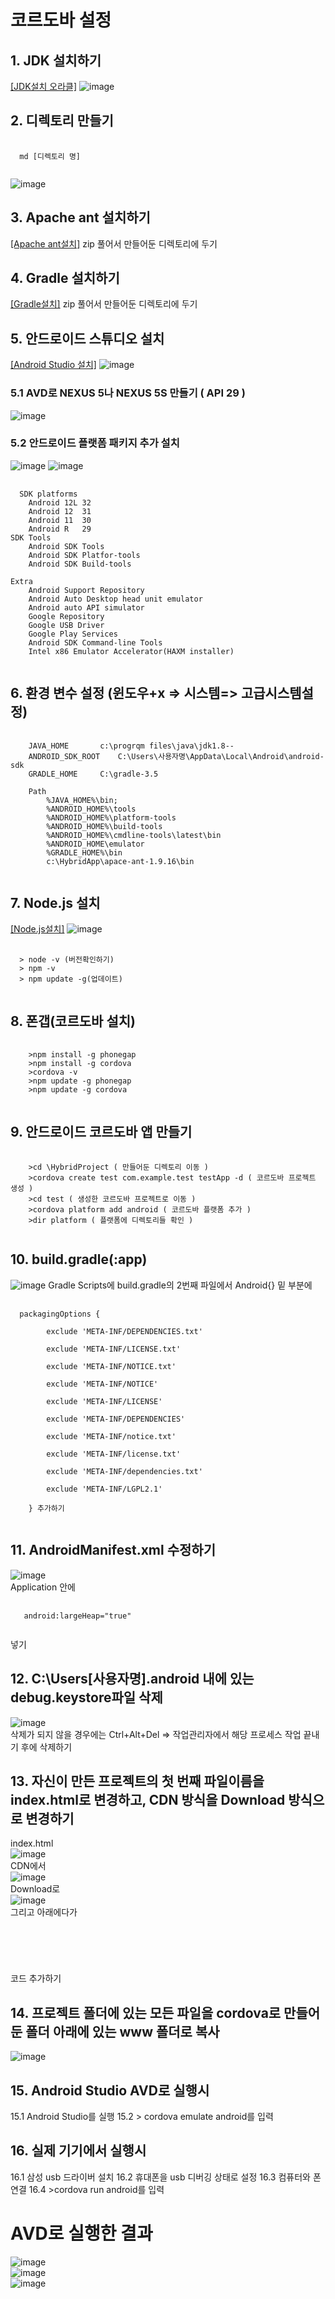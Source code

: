 # 코르도바 설정

## 1. JDK 설치하기
[[JDK설치 오라클]](https://www.oracle.com/kr/java/technologies/javase/javase8-archive-downloads.html)
![image](https://user-images.githubusercontent.com/94514664/204339616-afb1dcc3-4552-43f3-9cdb-25363d87e25c.png)

## 2. 디렉토리 만들기
<pre>
  <code>
  md [디렉토리 명]
  </code>
</pre>
![image](https://user-images.githubusercontent.com/94514664/204341649-e1e44c9c-525c-4394-b42d-7847d9edfd7a.png)

## 3. Apache ant 설치하기
[[Apache ant설치]](https://ant.apache.org/bindownload.cgi)
zip 풀어서 만들어둔 디렉토리에 두기

## 4. Gradle 설치하기
[[Gradle설치]](https://gradle.org/releases/)
zip 풀어서 만들어둔 디렉토리에 두기

## 5. 안드로이드 스튜디오 설치
[[Android Studio 설치]](https://developer.android.com/studio?gclid=Cj0KCQiA1ZGcBhCoARIsAGQ0kkqlYNEvfjGG-u08JWsbA7E9dTOs6sA8fT_wgGn3nzSHCYR6yCagOBQaAiktEALw_wcB&gclsrc=aw.ds)
![image](https://github.com/WW3DEF/Cordova-App/blob/main/image/AndroidStudio.png)
### 5.1 AVD로 NEXUS 5나 NEXUS 5S 만들기 ( API 29 ) 
![image](https://user-images.githubusercontent.com/94514664/204344362-9b5ad111-487f-43a5-8d40-714b8820f466.png)

### 5.2 안드로이드 플랫폼 패키지 추가 설치
![image](https://user-images.githubusercontent.com/94514664/204343857-a36530e9-34e0-4f9a-94be-d3855c82fdd1.png)
![image](https://user-images.githubusercontent.com/94514664/204344194-eadf76c1-0242-44b2-98db-aea5150833fc.png)
<pre>
  <code>
  SDK platforms
	Android 12L	32
	Android 12	31
	Android 11	30
	Android R	29
SDK Tools
	Android SDK Tools
	Android SDK Platfor-tools
	Android SDK Build-tools

Extra
	Android Support Repository
	Android Auto Desktop head unit emulator
	Android auto API simulator
	Google Repository
	Google USB Driver
	Google Play Services
	Android SDK Command-line Tools
	Intel x86 Emulator Accelerator(HAXM installer)
  </code>
</pre>

## 6. 환경 변수 설정 (윈도우+x => 시스템=> 고급시스템설정)
<pre>
  <code>
  	JAVA_HOME 		c:\progrqm files\java\jdk1.8--
	ANDROID_SDK_ROOT	C:\Users\사용자명\AppData\Local\Android\android-sdk
	GRADLE_HOME		C:\gradle-3.5

	Path 
		%JAVA_HOME%\bin;
		%ANDROID_HOME%\tools
		%ANDROID_HOME%\platform-tools
		%ANDROID_HOME%\build-tools
		%ANDROID_HOME%\cmdline-tools\latest\bin
		%ANDROID_HOME\emulator
		%GRADLE_HOME%\bin
		c:\HybridApp\apace-ant-1.9.16\bin
  </code>
</pre>
## 7. Node.js 설치
[[Node.js설치]](https://nodejs.org/ko/)
![image](https://user-images.githubusercontent.com/94514664/204345073-c0428313-1906-4c65-8cb7-5204600f686c.png)
<pre>
  <code>
  > node -v (버전확인하기)
  > npm -v
  > npm update -g(업데이트)
  </code>
</pre>
## 8. 폰갭(코르도바 설치)
<pre>
  <code>
  	>npm install -g phonegap
	>npm install -g cordova
	>cordova -v
	>npm update -g phonegap
	>npm update -g cordova
  </code>
</pre>
## 9. 안드로이드 코르도바 앱 만들기
<pre>
  <code>
	>cd \HybridProject ( 만들어둔 디렉토리 이동 )
	>cordova create test com.example.test testApp -d ( 코르도바 프로젝트 생성 )
	>cd test ( 생성한 코르도바 프로젝트로 이동 )
	>cordova platform add android ( 코르도바 플랫폼 추가 )
	>dir platform ( 플랫폼에 디렉토리들 확인 )
  </code>
</pre>
## 10. build.gradle(:app)
![image](https://user-images.githubusercontent.com/94514664/204346072-3b2dfc59-384c-4ccc-b881-37a45deaed29.png)
Gradle Scripts에 build.gradle의 2번째 파일에서 Android{} 밑 부분에
<pre>
  <code>
  packagingOptions {

        exclude 'META-INF/DEPENDENCIES.txt'

        exclude 'META-INF/LICENSE.txt'

        exclude 'META-INF/NOTICE.txt'

        exclude 'META-INF/NOTICE'

        exclude 'META-INF/LICENSE'

        exclude 'META-INF/DEPENDENCIES'

        exclude 'META-INF/notice.txt'

        exclude 'META-INF/license.txt'

        exclude 'META-INF/dependencies.txt'

        exclude 'META-INF/LGPL2.1'

    } 추가하기
  </code>
</pre>
## 11. AndroidManifest.xml 수정하기
![image](https://user-images.githubusercontent.com/94514664/204346662-83ad0db2-5a90-45db-b34d-8f170eacded4.png)   
Application 안에
<pre>
  <code>
   android:largeHeap="true"
  </code>
</pre>
 넣기
## 12. C:\Users\[사용자명]\.android 내에 있는 debug.keystore파일 삭제
![image](https://user-images.githubusercontent.com/94514664/204347248-1d709cfd-d471-4c2f-a8f5-cd2ea8043e91.png)   
삭제가 되지 않을 경우에는 Ctrl+Alt+Del => 작업관리자에서 해당 프로세스 작업 끝내기 후에 삭제하기

## 13. 자신이 만든 프로젝트의 첫 번째 파일이름을 index.html로 변경하고, CDN 방식을 Download 방식으로 변경하기
index.html   
![image](https://user-images.githubusercontent.com/94514664/204347609-f980ac42-16fb-4003-bda9-858ecc9f28f9.png)   
CDN에서   
![image](https://user-images.githubusercontent.com/94514664/204347829-802ce8ca-fe62-40b6-bd0d-0dad877eb0f2.png)   
 Download로   
![image](https://user-images.githubusercontent.com/94514664/204347904-94c54625-edc6-4237-ac69-5153805691b6.png)   
그리고 아래에다가
<pre>
<code>
<script src="cordova.js"></script>
</code>
</pre>
코드 추가하기

## 14. 프로젝트 폴더에 있는 모든 파일을 cordova로 만들어둔 폴더 아래에 있는 www 폴더로 복사
![image](https://user-images.githubusercontent.com/94514664/204348529-ebb2c9cb-ced6-4c78-8f68-8c13cf9fe0c9.png)

## 15. Android Studio AVD로 실행시
15.1 Android Studio를 실행
15.2 > cordova emulate android를 입력

## 16. 실제 기기에서 실행시
16.1 삼성 usb 드라이버 설치
16.2 휴대폰을 usb 디버깅 상태로 설정
16.3 컴퓨터와 폰 연결
16.4 >cordova run android를 입력

# AVD로 실행한 결과
![image](https://user-images.githubusercontent.com/94514664/204349313-616bddee-7470-4d4e-a15c-a6e62bc954e9.png)   
![image](https://user-images.githubusercontent.com/94514664/204349555-9a249cdd-7085-411c-8b52-825d0c603342.png)   
![image](https://user-images.githubusercontent.com/94514664/204349671-59160a95-53f8-4bd5-94eb-f708fab34abc.png)

